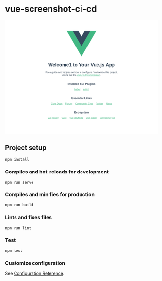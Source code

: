 # vue-screenshot-ci-cd
![wonderful](https://github.com/jackleett0505/vue-screenshot-ci-cd/blob/main/__tests__/__image_snapshots__/app-spec-js-screenshot-test-renders-correctly-1-snap.png)

## Project setup
```
npm install
```

### Compiles and hot-reloads for development
```
npm run serve
```

### Compiles and minifies for production
```
npm run build
```

### Lints and fixes files
```
npm run lint
```

### Test
```
npm test
```

### Customize configuration
See [Configuration Reference](https://cli.vuejs.org/config/).
